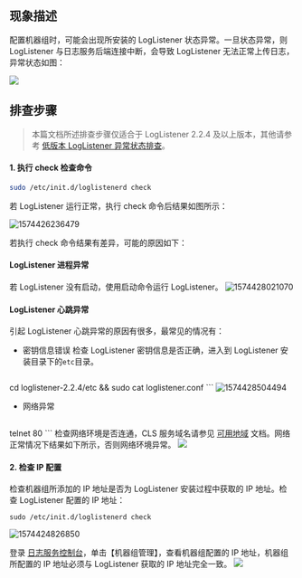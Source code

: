 
## 现象描述

配置机器组时，可能会出现所安装的 LogListener 状态异常。一旦状态异常，则 LogListener 与日志服务后端连接中断，会导致 LogListener 无法正常上传日志，异常状态如图：

![](https://main.qcloudimg.com/raw/cffaee990badc81785d85714169d848b.png)

## 排查步骤

>本篇文档所述排查步骤仅适合于 LogListener 2.2.4 及以上版本，其他请参考 [低版本 LogListener 异常状态排查](https://intl.cloud.tencent.com/document/product/614/35675)。

#### 1. 执行 check 检查命令

```sh
sudo /etc/init.d/loglistenerd check
```

若 LogListener 运行正常，执行 check 命令后结果如图所示：

![1574426236479](https://main.qcloudimg.com/raw/56ead9b5deb1652b21d37663ee429a40.png)

若执行 check 命令结果有差异，可能的原因如下：

#### LogListener 进程异常
  若 LogListener 没有启动，使用启动命令运行 LogListener。 
  ![1574428021070](https://main.qcloudimg.com/raw/122b75a2e79a9c2eaaeb9ff47ad4ac02.png)

#### LogListener 心跳异常
引起 LogListener 心跳异常的原因有很多，最常见的情况有：
- 密钥信息错误
     检查 LogListener 密钥信息是否正确，进入到 LogListener 安装目录下的`etc`目录。
     ```shell
cd loglistener-2.2.4/etc && sudo cat loglistener.conf
     ```
     ![1574428504494](https://main.qcloudimg.com/raw/745dc55f11812878c4fb54f6fc9488bc.png)
- 网络异常
     ```shell
telnet <cls domain name> 80
     ```
     检查网络环境是否连通，CLS 服务域名请参见 [可用地域](https://intl.cloud.tencent.com/document/product/614/18940) 文档。网络正常情况下结果如下所示，否则网络环境异常。 
![](https://main.qcloudimg.com/raw/d9efbce1be5cbfa89b94fa406966b58c.jpg)


#### 2. 检查 IP 配置

检查机器组所添加的 IP 地址是否为 LogListener 安装过程中获取的 IP 地址。检查 LogListener 配置的 IP 地址：

```plaintext
sudo /etc/init.d/loglistenerd check
```

![1574424826850](https://main.qcloudimg.com/raw/e56df118de33285ad666435fe77c3751.png)

登录 [日志服务控制台](https://console.cloud.tencent.com/cls)，单击【机器组管理】，查看机器组配置的 IP 地址，机器组所配置的 IP 地址必须与 LogListener 获取的 IP 地址完全一致。
![](https://main.qcloudimg.com/raw/ea8e833b596e1cf000f4f58f8f99dd29.png)

